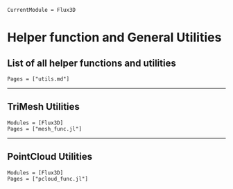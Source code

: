 ```@meta
CurrentModule = Flux3D
```

# Helper function and General Utilities

## List of all helper functions and utilities

```@index
Pages = ["utils.md"]
```

---

## TriMesh Utilities

```@autodocs
Modules = [Flux3D]
Pages = ["mesh_func.jl"]
```

---

## PointCloud Utilities

```@autodocs
Modules = [Flux3D]
Pages = ["pcloud_func.jl"]
```
